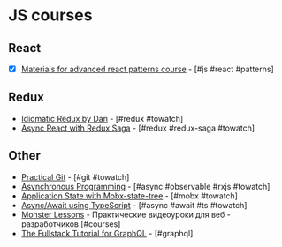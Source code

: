# JS courses

## React

* [x] [Materials for advanced react patterns course](https://github.com/kentcdodds/advanced-react-patterns) - [#js #react #patterns]
  <!-- * []() - [# #towatch] -->

## Redux

* [Idiomatic Redux by Dan](https://egghead.io/courses/building-react-applications-with-idiomatic-redux) - [#redux #towatch]
* [Async React with Redux Saga](https://egghead.io/courses/async-react-with-redux-saga) - [#redux #redux-saga #towatch]
  <!-- * []() - [# #towatch] -->

## Other

* [Practical Git](https://egghead.io/courses/practical-git-for-everyday-professional-use) - [#git #towatch]
* [Asynchronous Programming](https://egghead.io/courses/asynchronous-programming-the-end-of-the-loop) - [#async #observable #rxjs #towatch]
* [Application State with Mobx-state-tree](https://egghead.io/courses/manage-application-state-with-mobx-state-tree) - [#mobx #towatch]
* [Async/Await using TypeScript](https://egghead.io/courses/async-await-using-typescript?utm_source=drip&utm_medium=email&utm_content=async-await-using-typescript) - [#async #await #ts #towatch]
* [Monster Lessons](https://monsterlessons.com/) - Практические видеоуроки для веб - разработчиков [#courses]
* [The Fullstack Tutorial for GraphQL](https://www.howtographql.com/) - [#graphql]
    <!-- * []() - [# #towatch] -->
